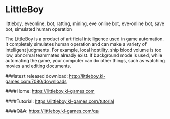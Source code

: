 # LittleBoy
littleboy, eveonline, bot, ratting, mining, eve online bot, eve-online bot, save bot, simulated human operation


The LittleBoy is a product of artificial intelligence used in game automation. It completely simulates human operation and can make a variety of intelligent judgments. For example, local hostility, ship blood volume is too low, abnormal teammates already exist. If background mode is used, while automating the game, your computer can do other things, such as watching movies and editing documents.


###latest released download: http://littleboy.kl-games.com:7080/downloads


####Home: https://littleboy.kl-games.com

####Tutorial: https://littleboy.kl-games.com/tutorial

####Q&A: https://littleboy.kl-games.com/qa

